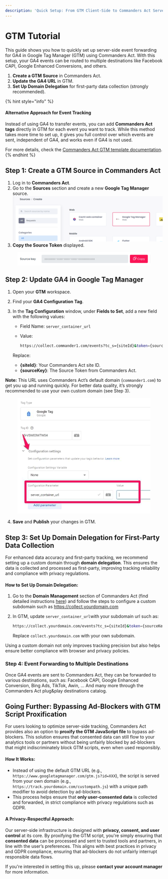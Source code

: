 ```yaml
---
description: 'Quick Setup: From GTM Client-Side to Commanders Act Server-Side'
---
```


# GTM Tutorial

This guide shows you how to quickly set up server-side event forwarding for GA4 in Google Tag Manager (GTM) using Commanders Act. With this setup, your GA4 events can be routed to multiple destinations like Facebook CAPI, Google Enhanced Conversions, and others.

1. **Create a GTM Source** in Commanders Act.
2. **Update the GA4 URL** in GTM.
3. **Set Up Domain Delegation** for first-party data collection (strongly recommended).

{% hint style="info" %}
#### Alternative Approach for Event Tracking

Instead of using GA4 to transfer events, you can add **Commanders Act tags** directly in GTM for each event you want to track. While this method takes more time to set up, it gives you full control over which events are sent, independent of GA4, and works even if GA4 is not used.

For more details, check the [Commanders Act GTM template documentation](https://doc.commandersact.com/features/sources/sources-catalog/web/gtm).
{% endhint %}

## Step 1: Create a GTM Source in Commanders Act

1. Log in to **Commanders Act**.
2. Go to the **Sources** section and create a new **Google Tag Manager** source.\
   ![](<../../.gitbook/assets/image (2).png>)
3. **Copy the Source Token** displayed.

<figure><img src="../../.gitbook/assets/image (1).png" alt=""><figcaption></figcaption></figure>

## Step 2: Update GA4 in Google Tag Manager

1. Open your **GTM** workspace.
2. Find your **GA4 Configuration Tag**.
3.  In the **Tag Configuration** window, under **Fields to Set**, add a new field with the following values:

    * Field Name: `server_container_url`
    *   Value:

        ```bash
        https://collect.commander1.com/events?tc_s={siteId}&token={sourceKey}&&ga_url_param=
        ```

    Replace:

    * **{siteId}**: Your Commanders Act site ID.
    * **{sourceKey}**: The Source Token from Commanders Act.

**Note:** This URL uses Commanders Act’s default domain (`commander1.com`) to get you up and running quickly. For better data quality, it’s strongly recommended to use your own custom domain (see Step 3).

<figure><img src="../../.gitbook/assets/image.png" alt=""><figcaption></figcaption></figure>

4. **Save** and **Publish** your changes in GTM.

## Step 3: Set Up Domain Delegation for First-Party Data Collection

For enhanced data accuracy and first-party tracking, we recommend setting up a custom domain through **domain delegation**. This ensures the data is collected and processed as first-party, improving tracking reliability and compliance with privacy regulations.

#### How to Set Up Domain Delegation:

1. Go to the **Domain Management** section of Commanders Act (find detailed instructions [here](../../configure/administration/domain-management/)) and follow the steps to configure a custom subdomain such as https://collect.yourdomain.com
2.  In GTM, update `server_container_url`with your subdomain url such as:&#x20;

    ```bash
    https://collect.yourdomain.com/events?tc_s={siteId}&token={sourceKey}&&ga_url_param=
    ```

    Replace `collect.yourdomain.com` with your own subdomain.

Using a custom domain not only improves tracking precision but also helps ensure better compliance with browser and privacy policies.

### Step 4: Event Forwarding to Multiple Destinations

Once GA4 events are sent to Commanders Act, they can be forwarded to various destinations, such as: Facebook CAPI, Google Enhanced Conversion, Bing Ads, TikTok, Awin, ... And many more through the Commanders Act plug\&play destinations catalog.

## Going Further: Bypassing Ad-Blockers with GTM Script Proxification

For users looking to optimize server-side tracking, Commanders Act provides also an option to **proxify the GTM JavaScript file** to bypass ad-blockers. This solution ensures that consented data can still flow to your analytics tools or partners without being unfairly blocked by ad-blockers that might indiscriminately block GTM scripts, even when used responsibly.

#### How It Works:

* Instead of using the default GTM URL (e.g., `https://www.googletagmanager.com/gtm.js?id=XXX`), the script is served from your own domain (e.g., `https://track.yourdomain.com/custompath.js`) with a unique path modifier to avoid detection by ad-blockers.
* This process helps ensure that **only user-consented data** is collected and forwarded, in strict compliance with privacy regulations such as GDPR.

#### A Privacy-Respectful Approach:

Our server-side infrastructure is designed with **privacy, consent, and user control** at its core. By proxifying the GTM script, you're simply ensuring that **consented data** can be processed and sent to trusted tools and partners, in line with the user’s preferences. This aligns with best practices in privacy and GDPR compliance, ensuring that ad-blockers do not unfairly interrupt responsible data flows.

If you're interested in setting this up, please **contact your account manager** for more information.

